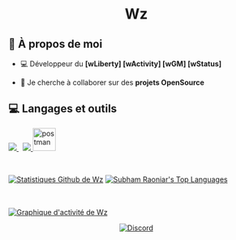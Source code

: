 <h1 align="center">Wz</h1>


## 💼 À propos de moi

- 💻 Développeur du **[wLiberty] [wActivity] [wGM] [wStatus]**

- 👯 Je cherche à collaborer sur des **projets OpenSource**


## 💻 Langages et outils

<p align="left"> 
    <a style="padding-right:8px;" href="https://www.mysql.com/" target="_blank"> <img src="https://img.icons8.com/fluent/50/000000/mysql-logo.png"/> </a>
    <a href="https://git-scm.com/" target="_blank"> <img src="https://img.icons8.com/color/48/000000/git.png"/> </a> 
    <a href="https://www.lua.org" target="_blank"> <img src="https://th.bing.com/th/id/R.fffb2b9b83c92ed6797c11b50b42c2b6?rik=fX4Dj7nEx8fzLg&riu=http%3a%2f%2f48pedia.org%2fimages%2fthumb%2f8%2f8e%2fLua-logo.svg%2f1200px-Lua-logo.svg.png&ehk=F7nHO1i%2fU%2bmVnn7ADsqrTOWi3%2ftc5bBYw56p5o29crI%3d&risl=&pid=ImgRaw&r=0" alt="postman" width="45" height="45"/> </a>
</p>



<p align="center">
    <a href="https://github.com/SubhamRaoniar28/github-readme-streak-stats">
        <img title="🔥 Obtenez des statistiques de séquences pour votre profil sur git.io/streak-stats" alt="" src="https://github-readme-streak-stats.herokuapp.com/?user=WzFiveM&theme=black-ice&hide_border=true&stroke=0000&background=060A0CD0"/>
    </a>
</p>

  <br/>
    <a href="https://github.com/wz-fivem/github-readme-stats"><img alt="Statistiques Github de Wz" src="https://github-readme-stats.vercel.app/api?username=wz-fivem&show_icons=true&count_private=true&theme=react&hide_border=true&bg_color=0D1117" /></a>
  <a href="https://github.com/wz-fivem/github-readme-stats"><img alt="Subham Raoniar's Top Languages" src="https://github-readme-stats.vercel.app/api/top-langs/?username=wz-fivem&langs_count=8&count_private=true&layout=compact&theme=react&hide_border=true&bg_color=0D1117" /></a>
  <br/>

<br/>
<br/>

<a href="https://github.com/wz-fivem/github-readme-activity-graph"><img alt="Graphique d'activité de Wz" src="https://activity-graph.herokuapp.com/graph?username=wz-fivem&bg_color=0D1117&color=5BCDEC&line=5BCDEC&point=FFFFFF&hide_border=true" /></a>

 <p align="center">
<a href="https://discords.com/bio/p/Wezor" target="blank"><img align="center" src="https://discord.c99.nl/widget/theme-1/470972839302791198.png" alt="Discord" /></a>
</p>

